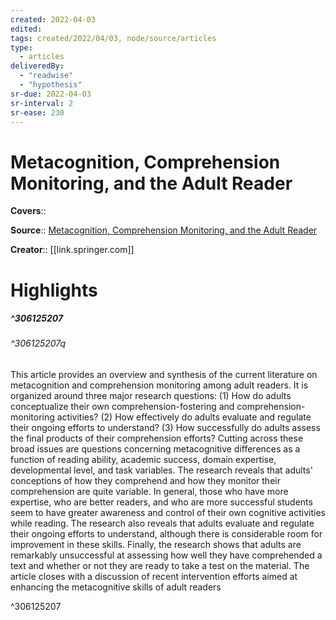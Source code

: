 ```yaml
---
created: 2022-04-03
edited:
tags: created/2022/04/03, node/source/articles
type: 
  - articles
deliveredBy: 
  - "readwise"
  - "hypothesis"
sr-due: 2022-04-03
sr-interval: 2
sr-ease: 230
---
```

# Metacognition, Comprehension Monitoring, and the Adult Reader

**Covers**:: 

**Source**:: [Metacognition, Comprehension Monitoring, and the Adult Reader](https://link.springer.com/article/10.1007/BF01326548)

**Creator**:: [[link.springer.com]]

# Highlights
##### ^306125207



###### ^306125207q

This article provides an overview and synthesis of the current literature on metacognition and comprehension monitoring among adult readers. It is organized around three major research questions: (1) How do adults conceptualize their own comprehension-fostering and comprehension-monitoring activities? (2) How effectively do adults evaluate and regulate their ongoing efforts to understand? (3) How successfully do adults assess the final products of their comprehension efforts? Cutting across these broad issues are questions concerning metacognitive differences as a function of reading ability, academic success, domain expertise, developmental level, and task variables. The research reveals that adults' conceptions of how they comprehend and how they monitor their comprehension are quite variable. In general, those who have more expertise, who are better readers, and who are more successful students seem to have greater awareness and control of their own cognitive activities while reading. The research also reveals that adults evaluate and regulate their ongoing efforts to understand, although there is considerable room for improvement in these skills. Finally, the research shows that adults are remarkably unsuccessful at assessing how well they have comprehended a text and whether or not they are ready to take a test on the material. The article closes with a discussion of recent intervention efforts aimed at enhancing the metacognitive skills of adult readers 

^306125207

